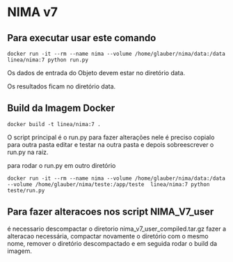 # NIMA v7


## Para executar usar este comando
```
docker run -it --rm --name nima --volume /home/glauber/nima/data:/data linea/nima:7 python run.py
```
Os dados de entrada do Objeto devem estar no diretório data.

Os resultados ficam no diretório data. 



## Build da Imagem Docker 
```
docker build -t linea/nima:7 .
```

O script principal é o run.py para fazer alterações nele é preciso 
copialo para outra pasta editar e testar na outra pasta e depois sobreescrever o run.py na raiz. 

para rodar o run.py em outro diretório 
```
docker run -it --rm --name nima --volume /home/glauber/nima/data:/data --volume /home/glauber/nima/teste:/app/teste  linea/nima:7 python teste/run.py
```

## Para fazer alteracoes nos script NIMA_V7_user
é necessario descompactar o diretorio nima_v7_user_compiled.tar.gz
fazer a alteracao necessária, compactar novamente o diretório com o mesmo nome, 
remover o diretório descompactado e em seguida rodar o build da imagem.